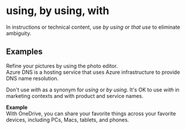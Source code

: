 # using, by using, with

In instructions or technical content, use *by using* or *that use* to eliminate ambiguity.

## Examples

Refine your pictures by using the photo editor.  
Azure DNS is a hosting service that uses Azure infrastructure to provide DNS name resolution. 

Don't use *with* as a synonym for *using* or *by using*. It's OK to use *with* in marketing contexts and with product and service names. 

**Example**  
With OneDrive, you can share your favorite things across your favorite devices, including PCs, Macs, tablets, and phones.

